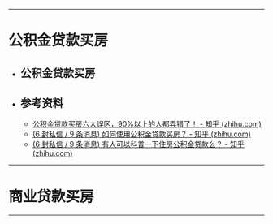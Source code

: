 ----
# 公积金贷款买房
- ## 公积金贷款买房
- ## 参考资料
	- [公积金贷款买房六大误区，90%以上的人都弄错了！ - 知乎 (zhihu.com)](https://zhuanlan.zhihu.com/p/33217578)
	- [(6 封私信 / 9 条消息) 如何使用公积金贷款买房？ - 知乎 (zhihu.com)](https://www.zhihu.com/question/308536063/answer/1089639305)
	- [(6 封私信 / 9 条消息) 有人可以科普一下住房公积金贷款么？ - 知乎 (zhihu.com)](https://www.zhihu.com/question/397688915/answer/2487066769)

---
# 商业贷款买房



----